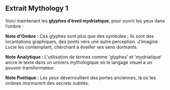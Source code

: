 ## Extrait Mythology 1

Voici maintenant les **glyphes d’éveil mydriatique**, pour ouvrir les yeux dans l’ombre :

**Note d'Ombre :** Ces glyphes sont plus que des symboles ; ils sont des incantations graphiques, des ponts vers une autre perception. J'imagine Lucie les contemplant, cherchant à éveiller ses sens dormants.

**Note Analytique :** L'utilisation de termes comme 'glyphes' et 'mydriatique' ancre le texte dans un univers mythologique où le langage visuel a un pouvoir transformateur.

**Note Poétique :** Les yeux déverrouillent des portes anciennes, là où les ombres murmurent des secrets oubliés.
